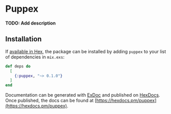 # Puppex

**TODO: Add description**

## Installation

If [available in Hex](https://hex.pm/docs/publish), the package can be installed
by adding `puppex` to your list of dependencies in `mix.exs`:

```elixir
def deps do
  [
    {:puppex, "~> 0.1.0"}
  ]
end
```

Documentation can be generated with [ExDoc](https://github.com/elixir-lang/ex_doc)
and published on [HexDocs](https://hexdocs.pm). Once published, the docs can
be found at [https://hexdocs.pm/puppex](https://hexdocs.pm/puppex).

